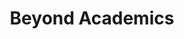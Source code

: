 ---
layout: archive
title: "Beyond Academics"
permalink: /beyond_academics/
author_profile: true
---